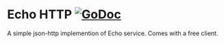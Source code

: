 # Echo HTTP [![GoDoc](https://img.shields.io/badge/godoc-reference-blue.svg?style=flat-square)](https://godoc.org/github.com/omeid/echo/http)
A simple json-http implemention of Echo service. Comes with a free client.
